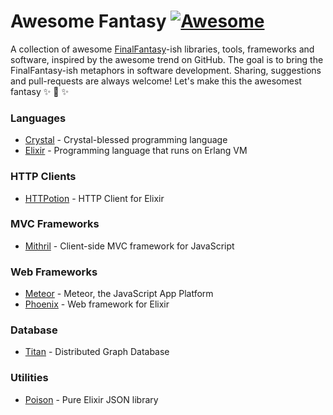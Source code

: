 # Awesome Fantasy [![Awesome](https://cdn.rawgit.com/sindresorhus/awesome/d7305f38d29fed78fa85652e3a63e154dd8e8829/media/badge.svg)](https://github.com/sindresorhus/awesome)

A collection of awesome [FinalFantasy](https://en.wikipedia.org/wiki/Final_Fantasy)-ish libraries, tools, frameworks and software,
inspired by the awesome trend on GitHub.
The goal is to bring the FinalFantasy-ish metaphors in software development.
Sharing, suggestions and pull-requests are always welcome!
Let's make this the awesomest fantasy :sparkles: :gem: :sparkles:

### Languages
- [Crystal](https://github.com/manastech/crystal) - Crystal-blessed programming language
- [Elixir](https://github.com/elixir-lang/elixir) - Programming language that runs on Erlang VM

### HTTP Clients
- [HTTPotion](https://github.com/myfreeweb/httpotion) - HTTP Client for Elixir

### MVC Frameworks
- [Mithril](https://github.com/lhorie/mithril.js) - Client-side MVC framework for JavaScript

### Web Frameworks
- [Meteor](https://github.com/meteor/meteor) - Meteor, the JavaScript App Platform
- [Phoenix](https://github.com/phoenixframework/phoenix) - Web framework for Elixir

### Database
- [Titan](https://github.com/thinkaurelius/titan) - Distributed Graph Database

### Utilities
- [Poison](https://github.com/devinus/poison) - Pure Elixir JSON library

